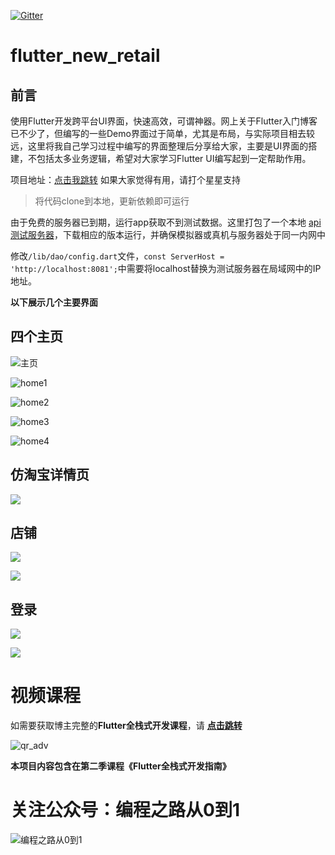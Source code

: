 

[![Gitter](https://badges.gitter.im/bczl-flutter/community.svg)](https://gitter.im/bczl-flutter/community?utm_source=badge&utm_medium=badge&utm_campaign=pr-badge)

# flutter_new_retail

## 前言
使用Flutter开发跨平台UI界面，快速高效，可谓神器。网上关于Flutter入门博客已不少了，但编写的一些Demo界面过于简单，尤其是布局，与实际项目相去较远，这里将我自己学习过程中编写的界面整理后分享给大家，主要是UI界面的搭建，不包括太多业务逻辑，希望对大家学习Flutter UI编写起到一定帮助作用。

项目地址：[点击我跳转](https://github.com/arcticfox1919/flutter_new_retail) 如果大家觉得有用，请打个星星支持

> 将代码clone到本地，更新依赖即可运行



由于免费的服务器已到期，运行app获取不到测试数据。这里打包了一个本地 [api测试服务器](https://github.com/arcticfox1919/flutter_new_retail/releases)，下载相应的版本运行，并确保模拟器或真机与服务器处于同一内网中

修改`/lib/dao/config.dart`文件，`const ServerHost = 'http://localhost:8081';`中需要将localhost替换为测试服务器在局域网中的IP地址。


**以下展示几个主要界面**
## 四个主页
![主页](https://gitee.com/arcticfox1919/ImageHosting/raw/master/home_gif.gif)

![home1](https://gitee.com/arcticfox1919/ImageHosting/raw/master/home1.png)

![home2](https://gitee.com/arcticfox1919/ImageHosting/raw/master/home2.png)

![home3](https://gitee.com/arcticfox1919/ImageHosting/raw/master/home3.png)

![home4](https://gitee.com/arcticfox1919/ImageHosting/raw/master/home4.png)

## 仿淘宝详情页
![](https://gitee.com/arcticfox1919/ImageHosting/raw/master/details_gif.gif)

## 店铺
![](https://img-blog.csdnimg.cn/20190801203300152.png?x-oss-process=image/watermark,type_ZmFuZ3poZW5naGVpdGk,shadow_10,text_aHR0cHM6Ly9hcmN0aWNmb3guYmxvZy5jc2RuLm5ldA==,size_16,color_FFFFFF,t_70)

![](https://img-blog.csdnimg.cn/20190801203329977.png?x-oss-process=image/watermark,type_ZmFuZ3poZW5naGVpdGk,shadow_10,text_aHR0cHM6Ly9hcmN0aWNmb3guYmxvZy5jc2RuLm5ldA==,size_16,color_FFFFFF,t_70)
## 登录
![](https://img-blog.csdnimg.cn/20190801203356367.png?x-oss-process=image/watermark,type_ZmFuZ3poZW5naGVpdGk,shadow_10,text_aHR0cHM6Ly9hcmN0aWNmb3guYmxvZy5jc2RuLm5ldA==,size_16,color_FFFFFF,t_70)

![](https://img-blog.csdnimg.cn/2019080120341019.png?x-oss-process=image/watermark,type_ZmFuZ3poZW5naGVpdGk,shadow_10,text_aHR0cHM6Ly9hcmN0aWNmb3guYmxvZy5jc2RuLm5ldA==,size_16,color_FFFFFF,t_70)


# 视频课程
如需要获取博主完整的**Flutter全栈式开发课程**，请 [**点击跳转**](http://m.study.163.com/provider/480000001855430/index.htm?share=2&shareId=480000001855430)

![qr_adv](https://img-blog.csdnimg.cn/img_convert/eb3c16913c155e08e1443a0029003aa1.png)

**本项目内容包含在第二季课程《Flutter全栈式开发指南》**

# 关注公众号：编程之路从0到1
![编程之路从0到1](https://img-blog.csdnimg.cn/20190301102949549.jpg)
